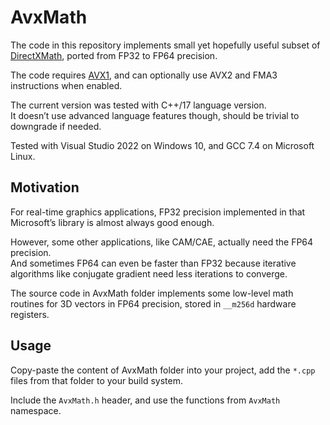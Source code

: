 ﻿# AvxMath

The code in this repository implements small yet hopefully useful subset of [DirectXMath](https://github.com/Microsoft/DirectXMath),
ported from FP32 to FP64 precision.

The code requires [AVX1](https://en.wikipedia.org/wiki/Advanced_Vector_Extensions),
and can optionally use AVX2 and FMA3 instructions when enabled.

The current version was tested with C++/17 language version.<br/>
It doesn’t use advanced language features though, should be trivial to downgrade if needed.

Tested with Visual Studio 2022 on Windows 10, and GCC 7.4 on Microsoft Linux.

## Motivation

For real-time graphics applications, FP32 precision implemented in that Microsoft’s library is almost always good enough.

However, some other applications, like CAM/CAE, actually need the FP64 precision.<br/>
And sometimes FP64 can even be faster than FP32 because iterative algorithms like conjugate gradient need less iterations to converge.

The source code in AvxMath folder implements some low-level math routines for 3D vectors in FP64 precision, stored in `__m256d` hardware registers.

## Usage

Copy-paste the content of AvxMath folder into your project, add the `*.cpp` files from that folder to your build system.

Include the `AvxMath.h` header, and use the functions from `AvxMath` namespace.